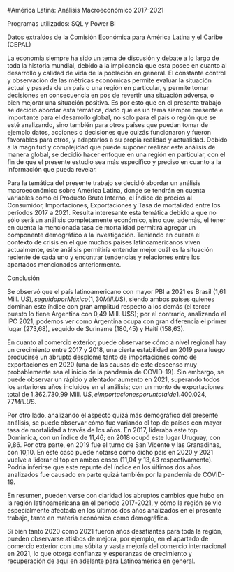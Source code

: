 #América Latina: Análisis Macroeconómico 2017-2021

Programas utilizados: SQL y Power BI 

Datos extraídos de la Comisión Económica para América Latina y el Caribe (CEPAL)

La economía siempre ha sido un tema de discusión y debate a lo largo de toda la historia mundial,
debido a la implicancia que esta posee en cuanto al desarrollo y calidad de vida de la población en general.
El constante control y observación de las métricas económicas permite evaluar la situación actual y pasada
de un país o una región en particular, y permite tomar decisiones en consecuencia en pos de revertir una
situación adversa, o bien mejorar una situación positiva.
Es por esto que en el presente trabajo se decidió abordar esta temática, dado que es un tema
siempre presente e importante para el desarrollo global, no solo para el país o región que se esté
analizando, sino también para otros países que puedan tomar de ejemplo datos, acciones o decisiones
que quizás funcionaron y fueron favorables para otros, y adaptarlos a su propia realidad y actualidad.
Debido a la magnitud y complejidad que puede suponer realizar este análisis de manera global, se
decidió hacer enfoque en una región en particular, con el fin de que el presente estudio sea más específico
y preciso en cuanto a la información que pueda revelar.

Para la temática del presente trabajo se decidió abordar un análisis macroeconómico sobre América
Latina, donde se tendrán en cuenta variables como el Producto Bruto Interno, el Índice de precios al
Consumidor, Importaciones, Exportaciones y Tasa de mortalidad entre los períodos 2017 a 2021. Resulta
interesante esta temática debido a que no sólo será un análisis completamente económico, sino que,
además, el tener en cuenta la mencionada tasa de mortalidad permitirá agregar un componente
demográfico a la investigación.
Teniendo en cuenta el contexto de crisis en el que muchos países latinoamericanos viven actualmente, este análisis
permitiría entender mejor cuál es la situación reciente de cada uno y encontrar tendencias y relaciones
entre los apartados mencionados anteriormente.

Conclusión

Se observó que el país latinoamericano con mayor PBI a 2021 es Brasil (1,61 Mill. U$S), seguido
por México (1,30 Mill. U$S), siendo ambos países quienes dominan este índice con gran amplitud
respecto a los demás (el tercer puesto lo tiene Argentina con 0,49 Mill. U$S); por el contrario, analizando
el IPC 2021, podemos ver como Argentina ocupa con gran diferencia el primer lugar (273,68), seguido de
Suriname (180,45) y Haití (158,63).

En cuanto al comercio exterior, puede observarse cómo a nivel regional hay un crecimiento entre
2017 y 2018, una cierta estabilidad en 2019 para luego producirse un abrupto desplome tanto de
importaciones como de exportaciones en 2020 (una de las causas de este descenso muy probablemente
sea el inicio de la pandemia de COVID-19). Sin embargo, se puede observar un rápido y alentador
aumento en 2021, superando todos los anteriores años incluidos en el análisis; con un monto de
exportaciones total de 1.362.730,99 Mill. U$S, e importaciones por un total de 1.400.024,77 Mill. U$S.

Por otro lado, analizando el aspecto quizá más demográfico del presente análisis, se puede
observar cómo fue variando el top de países con mayor tasa de mortalidad a través de los años. En 2017,
lideraba este top Domimica, con un índice de 11,46; en 2018 ocupó este lugar Uruguay, con 9,86. Por otra
parte, en 2019 fue el turno de San Vicente y las Granadinas, con 10,10. En este caso puede notarse cómo
dicho país en 2020 y 2021 vuelve a liderar el top en ambos casos (11,04 y 13,43 respectivamente). Podría
inferirse que este repunte del índice en los últimos dos años analizados fue causado en parte quizá
también por la pandemia de COVID-19.

En resumen, pueden verse con claridad los abruptos cambios que hubo en la región
latinoamericana en el período 2017-2021, y cómo la región se vio especialmente afectada en los últimos
dos años analizados en el presente trabajo, tanto en materia económica como demográfica.

Si bien tanto 2020 como 2021 fueron años desafiantes para toda la región, pueden observarse
atisbos de mejora, por ejemplo, en el apartado de comercio exterior con una súbita y vasta mejoría del
comercio internacional en 2021, lo que otorga confianza y esperanzas de crecimiento y recuperación de
aquí en adelante para Latinoamérica en general.
